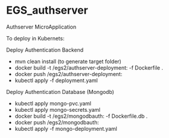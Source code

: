 # EGS_authserver
Authserver MicroApplication

To deploy in Kubernets:

Deploy Authentication Backend

- mvn clean install (to generate target folder)
- docker build -t <path to registry>/egs2/authserver-deployment:<version> -f Dockerfile .
- docker push <path to registry>/egs2/authserver-deployment:<version>
- kubectl apply -f deployment.yaml

Deploy Authentication Database (Mongodb)

- kubectl apply mongo-pvc.yaml
- kubectl apply mongo-secrets.yaml
- docker build -t <path to registry>/egs2/mongodbauth:<version> -f Dockerfile.db .
- docker push <path to registry>/egs2/mongodbauth:<version>
- kubectl apply -f mongo-deployment.yaml

